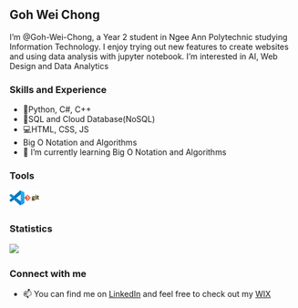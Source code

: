 ## Goh Wei Chong
I’m @Goh-Wei-Chong, a Year 2 student in Ngee Ann Polytechnic studying Information Technology. I enjoy trying out new features to create websites and using data analysis with jupyter notebook. I’m interested in AI, Web Design and Data Analytics

### Skills and Experience
- 🎉Python, C#, C++
- 📁SQL and Cloud Database(NoSQL)
- 💻HTML, CSS, JS
- Big O Notation and Algorithms
- 🌱 I’m currently learning Big O Notation and Algorithms

### Tools
<img align="left" alt="Visual Studio Code" width="26px" src="https://raw.githubusercontent.com/github/explore/80688e429a7d4ef2fca1e82350fe8e3517d3494d/topics/visual-studio-code/visual-studio-code.png" /> <img align="left" alt="Git" width="26px" src="https://raw.githubusercontent.com/github/explore/80688e429a7d4ef2fca1e82350fe8e3517d3494d/topics/git/git.png" /> 

<br />
<br />

### Statistics
<img src='https://github-readme-stats.vercel.app/api?username=Goh-Wei-Chong&&show_icons=true&title_color=ffffff&icon_color=bb2acf&text_color=daf7dc&bg_color=91370A'>

### Connect with me
- 📫 You can find me on [LinkedIn](https://www.linkedin.com/in/goh-wei-chong-9595ba1a7/) and feel free to check out my [WIX](https://10121gohweichong.wixsite.com/mysite)

<!---
Goh-Wei-Chong/Goh-Wei-Chong is a ✨ special ✨ repository because its `README.md` (this file) appears on your GitHub profile.
You can click the Preview link to take a look at your changes.
--->
